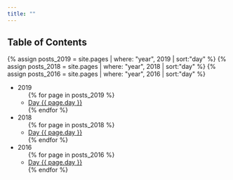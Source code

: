 ```yaml
---
title: ""
---
```


## Table of Contents

{% assign posts_2019 = site.pages | where: "year", 2019 | sort:"day" %}
{% assign posts_2018 = site.pages | where: "year", 2018 | sort:"day" %}
{% assign posts_2016 = site.pages | where: "year", 2016 | sort:"day" %}
<ul>
    <li>2019
        <ul>
            {% for page in posts_2019 %}
                <li><a href="{{ page.url | relative_url }}">Day {{ page.day }}</a></li>
            {% endfor %}
        </ul>
    </li>
    <li>2018
        <ul>
            {% for page in posts_2018 %}
                <li><a href="{{ page.url | relative_url }}">Day {{ page.day }}</a></li>
            {% endfor %}
        </ul>
    </li>
    <li>2016
        <ul>
            {% for page in posts_2016 %}
                <li><a href="{{ page.url | relative_url }}">Day {{ page.day }}</a></li>
            {% endfor %}
        </ul>
    </li>
</ul>
